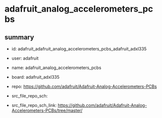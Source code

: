 # adafruit_analog_accelerometers_pcbs
 
## summary 
* id: adafruit_adafruit_analog_accelerometers_pcbs_adafruit_adxl335
* user: adafruit
* name: adafruit_analog_accelerometers_pcbs
* board: adafruit_adxl335
* repo: https://github.com/adafruit/Adafruit-Analog-Accelerometers-PCBs



* src_file_repo_sch: 
* src_file_repo_sch_link: https://github.com/adafruit/Adafruit-Analog-Accelerometers-PCBs/tree/master/




